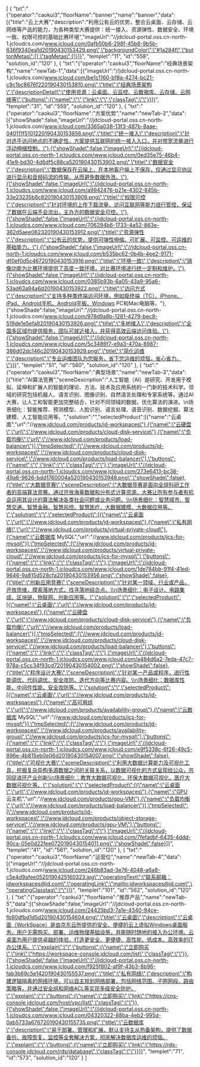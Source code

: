 [
	{
		"txt":"{\"operator\":\"caokui3\",\"floorName\":\"banner\",\"name\":\"banner\",\"data\":[{\"title\":\"云上大赛\",\"description\":\"利用公有云的优势，整合云桌面、云存储、云网络等产品的能力，为各种类型大赛提供：统一接入、资源弹性、数据安全、环境一致、权限可控的基础比赛环境\",\"imageUrl\":\"//jdcloud-portal.oss.cn-north-1.jcloudcs.com/www.jcloud.com/0afb50b6-298f-45b8-9b5b-636f9340ea1d20190430153429.png\",\"backgroundColor\":\"#1a284f\",\"buttonMetas\":[],\"tagMetas\":[]}]}",
		"templet":"11",
		"id":"558",
		"solution_id":"120"
	},
	{
		"txt":"{\"operator\":\"caokui3\",\"floorName\":\"经典场景架构\",\"name\":\"newTab-1\",\"data\":[{\"imageUrl\":\"//jdcloud-portal.oss.cn-north-1.jcloudcs.com/www.jcloud.com/be1c1160-bf8a-4274-bc21-c9c1bc8676f220190430153810.png\",\"title\":\"经典场景架构\",\"descriptionDetail\":\"使用资源：云桌面、云监控、云数据库、云存储、云网络等\",\"buttons\":{\"name\":\"\",\"link\":\"\",\"classTag\":\"\"}}]}",
		"templet":"31",
		"id":"559",
		"solution_id":"120"
	},
	{
		"txt":"{\"operator\":\"caokui3\",\"floorName\":\"方案优势\",\"name\":\"newTab-2\",\"data\":[{\"showShade\":false,\"imageUrl\":\"//jdcloud-portal.oss.cn-north-1.jcloudcs.com/www.jcloud.com/3365a038-13f3-487b-8aae-040111f5101220190430153856.png\",\"title\":\"统一接入\",\"description\":\"针对选手访问地点的不确定性，方案提供互联网的统一接入入口，并对带宽流量进行浮动伸缩控制。\"},{\"showShade\":false,\"imageUrl\":\"//jdcloud-portal.oss.cn-north-1.jcloudcs.com/www.jcloud.com/0ed35e75-46b4-41e9-bd30-4d6df5c88ca520190430153902.png\",\"title\":\"数据安全\",\"description\":\"数据保存在云端上，在本地客户端上不保存，仅通过显示协议进行显示和音频码流的传输，从而避免数据外泄。\"},{\"showShade\":false,\"imageUrl\":\"//jdcloud-portal.oss.cn-north-1.jcloudcs.com/www.jcloud.com/a9942476-b21e-4302-845b-33e23235b8c820190430153908.png\",\"title\":\"权限可控\",\"description\":\"针对环境的上传下载流量、访问互联网等能力进行管控，保证了数据在云端不会流出，主办方的数据安全可控。\"},{\"showShade\":false,\"imageUrl\":\"//jdcloud-portal.oss.cn-north-1.jcloudcs.com/www.jcloud.com/706294b6-1733-4a52-863e-362d5aee062320190430153912.png\",\"title\":\"资源弹性\",\"description\":\"公有云的优势，提供可弹性伸缩、可扩展、可监控、可运维的基础能力。\"},{\"showShade\":false,\"imageUrl\":\"//jdcloud-portal.oss.cn-north-1.jcloudcs.com/www.jcloud.com/b535bc62-0b4b-4ee2-9171-df0ef0d5c46720190430153916.png\",\"title\":\"环境一致\",\"description\":\"镜像功能为比赛环境提供了高度一致环境，对比赛环境进行统一定制和维护。\"},{\"showShade\":false,\"imageUrl\":\"//jdcloud-portal.oss.cn-north-1.jcloudcs.com/www.jcloud.com/0385b93b-6a05-43a9-95a6-53ad63a94a6d20190430153922.png\",\"title\":\"访问方式\",\"description\":\"支持多种类终端访问环境，例如瘦终端（TC）、iPhone、iPad、Android手机、Android平板、Windows PC和Mac电脑等。\"},{\"showShade\":false,\"imageUrl\":\"//jdcloud-portal.oss.cn-north-1.jcloudcs.com/www.jcloud.com/978d9a8b-1281-4279-bec8-519de1e5efa820190430153926.png\",\"title\":\"多地接入\",\"description\":\"全国多区域均提供服务，团队可就近接入，并获得高效云端访问体验。\"},{\"showShade\":false,\"imageUrl\":\"//jdcloud-portal.oss.cn-north-1.jcloudcs.com/www.jcloud.com/5c3486f7-e9a3-470a-8987-386d02dc146c20190430153929.png\",\"title\":\"简化运维\",\"description\":\"专业运维团队为您服务，省下您运维的烦恼，省心省力。\"}]}",
		"templet":"51",
		"id":"560",
		"solution_id":"120"
	},
	{
		"txt":"{\"operator\":\"caokui3\",\"floorName\":\"典型场景\",\"name\":\"newTab-3\",\"data\":[{\"title\":\"AI算法竞赛\",\"sceneDescription\":\"人工智能（AI）是研究、开发用于模拟、延伸和扩展人的智能的理论、方法、技术及应用系统的一门新的技术科学。领域的研究包括机器人、语言识别、图像识别、自然语言处理和专家系统等。通过AI大赛，让人工和智能更加完整结合，针对不同领域的数据，优化算法的演进。\\n场景细化：智能推荐、预测模型、人脸识别、语言处理、语音识别、数据挖掘、算法建模、人工智能应用等。\",\"solution\":\"\",\"selectedProduct\":[{\"name\":\"云桌面\",\"url\":\"//www.jdcloud.com/products/jd-workspaces\"},{\"name\":\"云硬盘\",\"url\":\"//www.jdcloud.com/products/cloud-disk-service\"},{\"name\":\"负载均衡\",\"url\":\"//www.jdcloud.com/products/load-balancer\"}],\"tmpSelected\":[\"//www.jdcloud.com/products/jd-workspaces\",\"//www.jdcloud.com/products/cloud-disk-service\",\"//www.jdcloud.com/products/load-balancer\"],\"buttons\":{\"name\":\"\",\"link\":\"\",\"classTag\":\"\"},\"imageUrl\":\"//jdcloud-portal.oss.cn-north-1.jcloudcs.com/www.jcloud.com/273e6413-bc38-49a6-9626-bdd1760004a520190430153948.png\",\"showShade\":false},{\"title\":\"大数据竞赛\",\"sceneDescription\":\"大数据竞赛是面向全球科研工作者的高端算法竞赛。通过开放海量数据和分布式计算资源，大赛让所有参与者有机会运用其设计的算法解决各类社会问题或业务问题。\\n场景细化：智慧城市、智慧交通、智慧金融、智慧风控、智慧医疗、大数据建模、大数据应用等。\",\"solution\":\"\",\"selectedProduct\":[{\"name\":\"云桌面\",\"url\":\"//www.jdcloud.com/products/jd-workspaces\"},{\"name\":\"私有网络\",\"url\":\"//www.jdcloud.com/products/virtual-private-cloud\"},{\"name\":\"云数据库 MySQL\",\"url\":\"//www.jdcloud.com/products/jcs-for-mysql\"}],\"tmpSelected\":[\"//www.jdcloud.com/products/jd-workspaces\",\"//www.jdcloud.com/products/virtual-private-cloud\",\"//www.jdcloud.com/products/jcs-for-mysql\"],\"buttons\":{\"name\":\"\",\"link\":\"\",\"classTag\":\"\"},\"imageUrl\":\"//jdcloud-portal.oss.cn-north-1.jcloudcs.com/www.jcloud.com/1de784bb-91f4-41ed-9646-9a815d528cfa20190430153956.png\",\"showShade\":false},{\"title\":\"创新应用竞赛\",\"sceneDescription\":\"针对某一领域、行业或产品，开放思维，摸索落地方式，找寻落地结合点。\\n场景细化：电子设计、电路集成、区块链、物联网、创新应用等。\",\"solution\":\"\",\"selectedProduct\":[{\"name\":\"云桌面\",\"url\":\"//www.jdcloud.com/products/jd-workspaces\"},{\"name\":\"云硬盘\",\"url\":\"//www.jdcloud.com/products/cloud-disk-service\"},{\"name\":\"负载均衡\",\"url\":\"//www.jdcloud.com/products/load-balancer\"}],\"tmpSelected\":[\"//www.jdcloud.com/products/jd-workspaces\",\"//www.jdcloud.com/products/cloud-disk-service\",\"//www.jdcloud.com/products/load-balancer\"],\"buttons\":{\"name\":\"\",\"link\":\"\",\"classTag\":\"\"},\"imageUrl\":\"//jdcloud-portal.oss.cn-north-1.jcloudcs.com/www.jcloud.com/a484d6a2-7eda-47c7-978a-c5cc34f93cd720190430154002.png\",\"showShade\":false},{\"title\":\"程序设计大赛\",\"sceneDescription\":\"针对某一产品或程序，进行性能调优、代码调优、安全攻防、迭代方向等比赛内容。\\n场景细化：数据库性能、中间件性能、安全攻防等。\",\"solution\":\"\",\"selectedProduct\":[{\"name\":\"云桌面\",\"url\":\"//www.jdcloud.com/products/jd-workspaces\"},{\"name\":\"高可用组\",\"url\":\"//www.jdcloud.com/products/availability-group\"},{\"name\":\"云数据库 MySQL\",\"url\":\"//www.jdcloud.com/products/jcs-for-mysql\"}],\"tmpSelected\":[\"//www.jdcloud.com/products/jd-workspaces\",\"//www.jdcloud.com/products/availability-group\",\"//www.jdcloud.com/products/jcs-for-mysql\"],\"buttons\":{\"name\":\"\",\"link\":\"\",\"classTag\":\"\"},\"imageUrl\":\"//jdcloud-portal.oss.cn-north-1.jcloudcs.com/www.jcloud.com/e9f5338c-6f26-49c5-896e-4b815eb0e06d20190430154007.png\",\"showShade\":false},{\"title\":\"可视化大赛\",\"sceneDescription\":\"利用大数据计算能力及可视化工具，挖掘复杂异构多源数据之间的关联关系，以数据可视化的方式呈现给公众，共同促进环产业创新\\n场景细化：教育大数据可视化、环保大数据可视化、医疗大数据可视化等。\",\"solution\":\"\",\"selectedProduct\":[{\"name\":\"云桌面\",\"url\":\"//www.jdcloud.com/products/jd-workspaces\"},{\"name\":\"GPU 云主机\",\"url\":\"//www.jdcloud.com/products/gpu-VM\"},{\"name\":\"负载均衡\",\"url\":\"//www.jdcloud.com/products/load-balancer\"}],\"tmpSelected\":[\"//www.jdcloud.com/products/jd-workspaces\",\"//www.jdcloud.com/products/object-storage-service\",\"//www.jdcloud.com/products/gpu-VM\"],\"buttons\":{\"name\":\"\",\"link\":\"\",\"classTag\":\"\"},\"imageUrl\":\"//jdcloud-portal.oss.cn-north-1.jcloudcs.com/www.jcloud.com/7fefadbf-6435-4ddd-90ca-05e0d22fee0720190430154011.png\",\"showShade\":false}]}",
		"templet":"41",
		"id":"561",
		"solution_id":"120"
	},
	{
		"txt":"{\"operator\":\"caokui3\",\"floorName\":\"运营位\",\"name\":\"newTab-4\",\"data\":[{\"imageUrl\":\"//jdcloud-portal.oss.cn-north-1.jcloudcs.com/www.jcloud.com/246b83ad-3e76-4048-a6a8-c5e4d9afee0520190425160323.jpg\",\"operatingText\":\"联系邮箱：jdworkspaces@jd.com\",\"operatingLink\":\"mailto:jdworkspaces@jd.com\",\"operatingClasstag\":\"\"}]}",
		"templet":"101",
		"id":"562",
		"solution_id":"120"
	},
	{
		"txt":"{\"operator\":\"caokui3\",\"floorName\":\"推荐产品\",\"name\":\"newTab-5\",\"data\":[{\"showShade\":false,\"imageUrl\":\"//jdcloud-portal.oss.cn-north-1.jcloudcs.com/www.jcloud.com/24425bd3-7a1e-4340-94ce-fb90dfbd1d5d20190430154604.png\",\"title\":\"云桌面\",\"description\":\"云桌面（WorkSpace）是由京东云所提供的安全、便捷的云上虚拟Windows桌面服务。用户无需购买、部署、运维物理基础设施，并能随时随地的接入办公环境。云桌面为用户提供卓越的体验，打造更安全、更便捷、高性能、低成本、高效率的IT办公体系。\",\"explain\":\"\",\"buttons\":{\"name\":\"立即购买\",\"link\":\"https://workspace-console.jdcloud.com/list\",\"classTag\":\"\"}},{\"showShade\":false,\"imageUrl\":\"//jdcloud-portal.oss.cn-north-1.jcloudcs.com/www.jcloud.com/f925f802-af9f-43b3-8b96-fab3b69c5e1420190430155537.png\",\"title\":\"私有网络\",\"description\":\"构建逻辑隔离的网络环境，可以自主规划网络部署，包括网络范围、子网网段、路由策略等，并通过安全组和网络ACL等实现多级安全防护。\",\"explain\":\"\",\"buttons\":{\"name\":\"立即购买\",\"link\":\"https://cns-console.jdcloud.com/host/vpc/list\",\"classTag\":\"\"}},{\"showShade\":false,\"imageUrl\":\"//jdcloud-portal.oss.cn-north-1.jcloudcs.com/www.jcloud.com/04320322-88ba-4eb2-995d-0ab5733a676720190430155735.png\",\"title\":\"云数据库\",\"description\":\"易于部署、管理和扩展，默认支持主从热备架构，提供了数据备份、故障恢复、监控等全套解决方案，彻底解决数据库运维的烦恼。\",\"explain\":\"\",\"buttons\":{\"name\":\"立即购买\",\"link\":\"https://rds-console.jdcloud.com/rds/database\",\"classTag\":\"\"}}]}",
		"templet":"71",
		"id":"573",
		"solution_id":"120"
	}
]